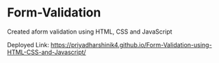 # Form-Validation
Created aform validation using HTML, CSS and JavaScript

Deployed Link:
https://priyadharshinik4.github.io/Form-Validation-using-HTML-CSS-and-Javascript/
